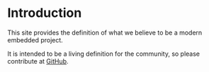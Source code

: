 Introduction
============

This site provides the definition of what we believe to be a modern embedded project.

It is intended to be a living definition for the community, so please contribute at [GitHub](https://www.github.com/dojofive/modern-embedded).